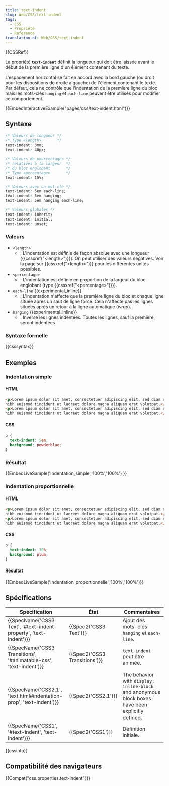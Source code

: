 ```yaml
---
title: text-indent
slug: Web/CSS/text-indent
tags:
  - CSS
  - Propriété
  - Reference
translation_of: Web/CSS/text-indent
---
```

{{CSSRef}}

La propriété **`text-indent`** définit la longueur qui doit être laissée avant le début de la première ligne d'un élément contenant du texte.

L'espacement horizontal se fait en accord avec la bord gauche (ou droit pour les dispositions de droite à gauche) de l'élément contenant le texte. Par défaut, cela ne contrôle que l'indentation de la première ligne du bloc mais les mots-clés `hanging` et `each-line` peuvent être utilisés pour modifier ce comportement.

{{EmbedInteractiveExample("pages/css/text-indent.html")}}

## Syntaxe

```css
/* Valeurs de longueur */
/* Type <length>       */
text-indent: 3mm;
text-indent: 40px;

/* Valeurs de pourcentages */
/* relatives à la largeur  */
/* du bloc englobant       */
/* Type <percentage>       */
text-indent: 15%;

/* Valeurs avec un mot-clé */
text-indent: 5em each-line;
text-indent: 5em hanging;
text-indent: 5em hanging each-line;

/* Valeurs globales */
text-indent: inherit;
text-indent: initial;
text-indent: unset;
```

### Valeurs

- `<length>`
  - : L'indentation est définie de façon absolue avec une longueur ({{cssxref("&lt;length&gt;")}}). On peut utiliser des valeurs négatives. Voir la page sur {{cssxref("&lt;length&gt;")}} pour les différentes unités possibles.
- `<percentage>`
  - : L'indentation est définie en proportion de la largeur du bloc englobant (type {{cssxref("&lt;percentage&gt;")}}).
- `each-line` {{experimental_inline}}
  - : L'indentation n'affecte que la première ligne du bloc et chaque ligne située après un saut de ligne forcé. Cela n'affecte pas les lignes situées après un retour à la ligne automatique (_wrap_).
- `hanging` {{experimental_inline}}
  - : Inverse les lignes indentées. Toutes les lignes, sauf la première, seront indentées.

### Syntaxe formelle

{{csssyntax}}

## Exemples

### Indentation simple

#### HTML

```html
<p>Lorem ipsum dolor sit amet, consectetuer adipiscing elit, sed diam nonummy
nibh euismod tincidunt ut laoreet dolore magna aliquam erat volutpat.</p>
<p>Lorem ipsum dolor sit amet, consectetuer adipiscing elit, sed diam nonummy
nibh euismod tincidunt ut laoreet dolore magna aliquam erat volutpat.</p>
```

#### CSS

```css
p {
  text-indent: 5em;
  background: powderblue;
}
```

### Résultat

{{EmbedLiveSample('Indentation_simple','100%','100%') }}

### Indentation proportionnelle

#### HTML

```html
<p>Lorem ipsum dolor sit amet, consectetuer adipiscing elit, sed diam nonummy
nibh euismod tincidunt ut laoreet dolore magna aliquam erat volutpat.</p>
<p>Lorem ipsum dolor sit amet, consectetuer adipiscing elit, sed diam nonummy
nibh euismod tincidunt ut laoreet dolore magna aliquam erat volutpat.</p>
```

#### CSS

```css
p {
  text-indent: 30%;
  background: plum;
}
```

#### Résultat

{{EmbedLiveSample('Indentation_proportionnelle','100%','100%')}}

## Spécifications

| Spécification                                                                            | État                                     | Commentaires                                                                                      |
| ---------------------------------------------------------------------------------------- | ---------------------------------------- | ------------------------------------------------------------------------------------------------- |
| {{SpecName('CSS3 Text', '#text-indent-property', 'text-indent')}} | {{Spec2('CSS3 Text')}}             | Ajout des mots-clés `hanging` et `each-line`.                                                     |
| {{SpecName('CSS3 Transitions', '#animatable-css', 'text-indent')}} | {{Spec2('CSS3 Transitions')}} | `text-indent` peut être animée.                                                                   |
| {{SpecName('CSS2.1', 'text.html#indentation-prop', 'text-indent')}} | {{Spec2('CSS2.1')}}                 | The behavior with `display: inline-block` and anonymous block boxes have been explicitly defined. |
| {{SpecName('CSS1', '#text-indent', 'text-indent')}}                     | {{Spec2('CSS1')}}                 | Définition initiale.                                                                              |

{{cssinfo}}

## Compatibilité des navigateurs

{{Compat("css.properties.text-indent")}}
